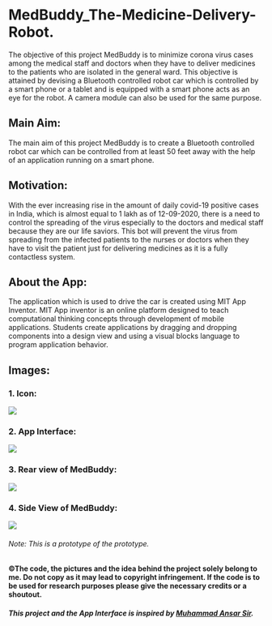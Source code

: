 # MedBuddy_The-Medicine-Delivery-Robot.
The objective of this project MedBuddy is to minimize corona virus cases among the medical staff and doctors when they have to deliver medicines to the patients who are isolated in the general ward. This objective is attained by devising a Bluetooth controlled robot car which is controlled by a smart phone or a tablet and is equipped with a smart phone acts as an eye for the robot. A camera module can also be used for the same
purpose.

## Main Aim:
The main aim of this project MedBuddy is to create a Bluetooth controlled robot car which can be controlled
from at least 50 feet away with the help of an application running on a smart phone.

## Motivation:
With the ever increasing rise in the amount of daily covid-19 positive cases in India, which is almost equal to 1 lakh as of 12-09-2020, there is a need to control the spreading of the virus especially to the doctors and medical staff because they are our life saviors. This bot will prevent the virus from spreading from the infected patients to the nurses or doctors when they have to visit the patient just for delivering medicines as it is a fully contactless system. 

## About the App:
The application which is used to drive the car is created using MIT App Inventor. MIT App inventor is an online platform designed to teach computational thinking concepts through development of mobile applications. Students create applications by dragging and dropping components into a design view and using a visual blocks language to program application behavior.

## Images:
### 1. Icon:
![](https://github.com/AkshetPatel/MedBuddy_The-Medicine-Dilevery-Robot./blob/main/Images/MedBuddy_Icon.jpg)

### 2. App Interface:
![](https://github.com/AkshetPatel/MedBuddy_The-Medicine-Dilevery-Robot./blob/main/Images/App_Interface.jpeg)

### 3. Rear view of MedBuddy:
![](https://github.com/AkshetPatel/MedBuddy_The-Medicine-Dilevery-Robot./blob/main/Images/Rear_View.jpeg)

### 4. Side View of MedBuddy:
![](https://github.com/AkshetPatel/MedBuddy_The-Medicine-Dilevery-Robot./blob/main/Images/Side_view.jpeg)

###### Note: This is a prototype of the prototype.

#### ©The code, the pictures and the idea behind the project solely belong to me. Do not copy as it may lead to copyright infringement. If the code is to be used for research purposes please give the necessary credits or a shoutout.

##### This project and the App Interface is inspired by [Muhammad Ansar Sir](https://github.com/embeddedlab786/Cam_Control_Robot). 
